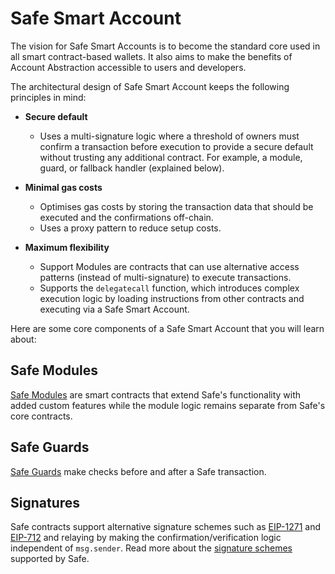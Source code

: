 # Safe Smart Account

The vision for Safe Smart Accounts is to become the standard core used in all smart contract-based wallets. It also aims to make the benefits of Account Abstraction accessible to users and developers.

The architectural design of Safe Smart Account keeps the following principles in mind:

- **Secure default**
    - Uses a multi-signature logic where a threshold of owners must confirm a transaction before execution to provide a secure default without trusting any additional contract. For example, a module, guard, or fallback handler (explained below).

- **Minimal gas costs**
    - Optimises gas costs by storing the transaction data that should be executed and the confirmations off-chain.
    - Uses a proxy pattern to reduce setup costs.

- **Maximum flexibility**
    - Support Modules are contracts that can use alternative access patterns (instead of multi-signature) to execute transactions.
    - Supports the `delegatecall` function, which introduces complex execution logic by loading instructions from other contracts and executing via a Safe Smart Account.

Here are some core components of a Safe Smart Account that you will learn about:

## Safe Modules

[Safe Modules](modules.md) are smart contracts that extend Safe's functionality with added custom features while the module logic remains separate from Safe's core contracts. 

## Safe Guards

[Safe Guards](guards.md) make checks before and after a Safe transaction.

## Signatures

Safe contracts support alternative signature schemes such as [EIP-1271](https://eips.ethereum.org/EIPS/eip-1271) and [EIP-712](https://eips.ethereum.org/EIPS/eip-712) and relaying by making the confirmation/verification logic independent of `msg.sender`. Read more about the [signature schemes](https://github.com/safe-global/safe-contracts/blob/main/docs/signatures.md) supported by Safe.
